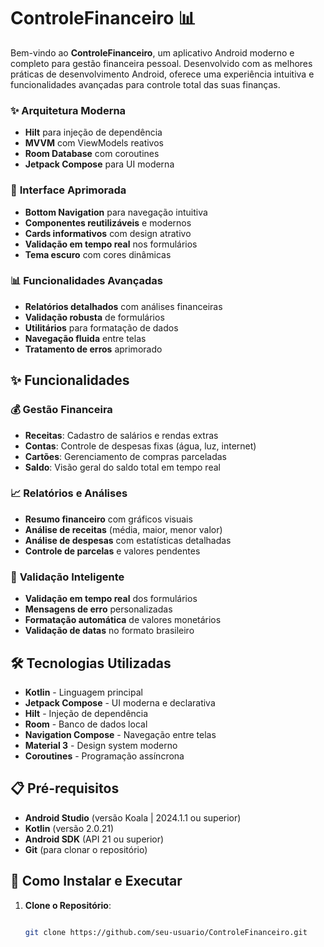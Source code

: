 ﻿# ControleFinanceiro 📊

Bem-vindo ao **ControleFinanceiro**, um aplicativo Android moderno e completo para gestão financeira pessoal. Desenvolvido com as melhores práticas de desenvolvimento Android, oferece uma experiência intuitiva e funcionalidades avançadas para controle total das suas finanças.


### ✨ **Arquitetura Moderna**
- **Hilt** para injeção de dependência
- **MVVM** com ViewModels reativos
- **Room Database** com coroutines
- **Jetpack Compose** para UI moderna

### 🎨 **Interface Aprimorada**
- **Bottom Navigation** para navegação intuitiva
- **Componentes reutilizáveis** e modernos
- **Cards informativos** com design atrativo
- **Validação em tempo real** nos formulários
- **Tema escuro** com cores dinâmicas

### 📊 **Funcionalidades Avançadas**
- **Relatórios detalhados** com análises financeiras
- **Validação robusta** de formulários
- **Utilitários** para formatação de dados
- **Navegação fluida** entre telas
- **Tratamento de erros** aprimorado

## ✨ **Funcionalidades**

### 💰 **Gestão Financeira**
- **Receitas**: Cadastro de salários e rendas extras
- **Contas**: Controle de despesas fixas (água, luz, internet)
- **Cartões**: Gerenciamento de compras parceladas
- **Saldo**: Visão geral do saldo total em tempo real

### 📈 **Relatórios e Análises**
- **Resumo financeiro** com gráficos visuais
- **Análise de receitas** (média, maior, menor valor)
- **Análise de despesas** com estatísticas detalhadas
- **Controle de parcelas** e valores pendentes

### 🎯 **Validação Inteligente**
- **Validação em tempo real** dos formulários
- **Mensagens de erro** personalizadas
- **Formatação automática** de valores monetários
- **Validação de datas** no formato brasileiro

## 🛠️ **Tecnologias Utilizadas**

- **Kotlin** - Linguagem principal
- **Jetpack Compose** - UI moderna e declarativa
- **Hilt** - Injeção de dependência
- **Room** - Banco de dados local
- **Navigation Compose** - Navegação entre telas
- **Material 3** - Design system moderno
- **Coroutines** - Programação assíncrona

## 📋 **Pré-requisitos**

- **Android Studio** (versão Koala | 2024.1.1 ou superior)
- **Kotlin** (versão 2.0.21)
- **Android SDK** (API 21 ou superior)
- **Git** (para clonar o repositório)

## 🚀 **Como Instalar e Executar**

1. **Clone o Repositório**:
   ```bash

   git clone https://github.com/seu-usuario/ControleFinanceiro.git
